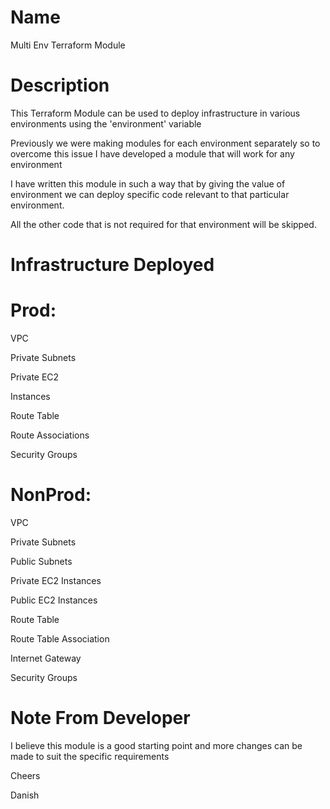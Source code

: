 
# Name

Multi Env Terraform Module



# Description

This Terraform Module can be used to deploy infrastructure in various environments using the 'environment' variable


Previously we were making modules for each environment separately so to overcome this issue I have developed a module that will work for any environment 

I have written this module in such a way that by giving the value of environment we can deploy specific code relevant to that particular environment.

All the other code that is not required for that environment will be skipped.


# Infrastructure Deployed

# Prod:


VPC

Private Subnets

Private EC2 

Instances

Route Table

Route Associations

Security Groups




# NonProd:

VPC

Private Subnets

Public Subnets

Private EC2 Instances

Public EC2 Instances

Route Table

Route Table Association

Internet Gateway

Security Groups


# Note From Developer

I believe this module is a good starting point and more changes can be made to suit the specific requirements 

Cheers 

Danish